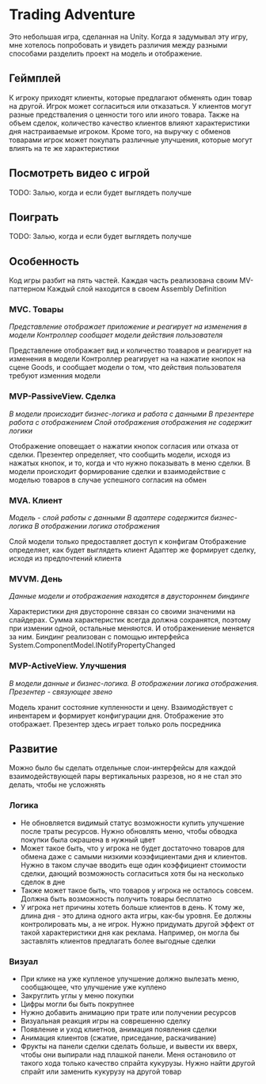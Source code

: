 # Trading Adventure
Это небольшая игра, сделанная на Unity.
Когда я задумывал эту игру, мне хотелось попробовать и увидеть различия между разными способами разделить проект на модель и отображение.

## Геймплей
К игроку приходят клиенты, которые предлагают обменять один товар на другой. 
Игрок может согласиться или отказаться.
У клиентов могут разные предстваления о ценности того или иного товара.
Также на объем сделок, количество качество клиентов влияют характеристики дня настраиваемые игроком.
Кроме того, на выручку с обменов товарами игрок может покупать различные улучшения, которые могут влиять на те же характеристики

## Посмотреть видео с игрой
TODO: Залью, когда и если будет выглядеть получше

## Поиграть
TODO: Залью, когда и если будет выглядеть получше

## Особенность
Код игры разбит на пять частей. Каждая часть реализована своим MV-паттерном
Каждый слой находится в своем Assembly Definition

### MVC. Товары
_Представление отображает приложение и реагирует на изменения в модели
Контроллер сообщает модели действия пользователя_

Представление отображает вид и количество тоаваров и реагирует на изменения в модели
Контроллер реагирует на на нажатие кнопок на сцене Goods, и сообщает модели о том, что действия пользователя требуют изменния модели

### MVP-PassiveView. Сделка
_В модели происходит бизнес-логика и работа с данными
В презентере работа с отображением
Слой отображения отображения не содержит логики_

Отображение оповещает о нажатии кнопок согласия или отказа от сделки.
Презентер определяет, что сообщить модели, исходя из нажатых кнопок, и то, когда и что нужно показывать в меню сделки.
В модели происходит формирование сделки и взаимодействие с моделью товаров в случае успешного согласия на обмен

### MVA. Клиент
_Модель - слой работы с данными
В адаптере содержится бизнес-логика
В отображении логика отображения_

Слой модели только предоставляет доступ к конфигам
Отображение определяет, как будет выглядеть клиент
Адаптер же формирует сделку, исходя из предпочтений клиента

### MVVM. День
_Данные модели и отображаения находятся в двустороннем биндинге_

Характеристики дня двусторонне связан со своими значеними на слайдерах. 
Сумма характеристик всегда должна сохранятся, поэтому при измении одной, остальные меняются. И отображениение меняется за ним.
Биндинг реализован с помощью интерфейса System.ComponentModel.INotifyPropertyChanged

### MVP-ActiveView. Улучшения
_В модели данные и бизнес-логика. В отображении логика отображения. Презентер - связующее звено_

Модель хранит состояние купленности и цену. Взаимодйствует с инвентарем и формирует конфигурации дня. 
Отображение это отображает. Презентер здесь играет только роль посредника

## Развитие
Можно было бы сделать отдельные слои-интерфейсы для каждой взаимодействующей пары вертикальных разрезов, но я не стал это делать, чтобы не усложнять

### Логика
- Не обновляется видимый статус возможности купить улучшение после траты ресурсов. Нужно обновлять меню, чтобы обводка покупки была окрашена в нужный цвет
- Может такое быть, что у игрока не будет достаточно товаров для обмена даже с самыми низкими коээфициентами дня и клиентов. Нужно в таком случае вводить еще один коэффициент стоимости сделки, дающий возможность согласиться хотя бы на несколько сделок в дне
- Также может такое быть, что товаров у игрока не осталось совсем. Должна быть возможность получить товары бесплатно
- У игрока нет причины хотеть больше клиентов в день. К тому же, длина дня - это длина одного акта игры, как-бы уровня. Ее должны контролировать мы, а не игрок. Нужно придумать другой эффект от такой характеристики дня как реклама. Например, он могла бы заставлять клиентов предлагать более выгодные сделки 


### Визуал
- При клике на уже купленое улучшение должно вылезать меню, сообщающее, что улучшение уже куплено
- Закруглить углы у меню покупки
- Цифры могли бы быть покрупнее
- Нужно добавить анимацию при трате или получении ресурсов
- Визуальная реакция игры на соврешенню сделку
- Появление и уход клиетнов, анимация появления сделки
- Анимация клиентов (сжатие, приседание, раскачивание)
- Фрукты на панели сделки сделать больше, и вывести их вверх, чтобы они выпирали над плашкой панели. Меня остановило от такого хода только качество спрайта кукурузы. Нужно найти другой спрайт или заменить кукурузу на другой товар
